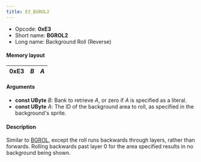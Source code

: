 ```yaml
---
title: E3_BGROL2
---
```


- Opcode: **0xE3**
- Short name: **BGROL2**
- Long name: Background Roll (Reverse)

#### Memory layout

| 0xE3 | *B* | *A* |
|------|-----|-----|

#### Arguments

- **const UByte** *B*: Bank to retrieve *A*, or zero if *A* is specified as a literal.
- **const UByte** *A*: The ID of the background area to roll, as specified in the background's sprite.

#### Description

Similar to [BGROL](E2_BGROL), except the roll runs backwards through layers, rather than forwards. Rolling backwards past layer 0 for the area specified results in no background being shown.
